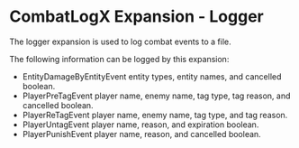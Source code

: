 # CombatLogX Expansion - Logger
The logger expansion is used to log combat events to a file.

The following information can be logged by this expansion:
- EntityDamageByEntityEvent entity types, entity names, and cancelled boolean.
- PlayerPreTagEvent player name, enemy name, tag type, tag reason, and cancelled boolean.
- PlayerReTagEvent player name, enemy name, tag type, and tag reason.
- PlayerUntagEvent player name, reason, and expiration boolean.
- PlayerPunishEvent player name, reason, and cancelled boolean.